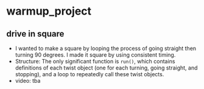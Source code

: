# warmup_project

## drive in square

- I wanted to make a square by looping the process of going straight then turning 90 degrees. I made it square by using consistent timing.
- Structure: The only significant function is `run()`, which contains definitions of each twist object (one for each turning, going straight, and stopping), and a loop to repeatedly call these twist objects.
- video: tba
